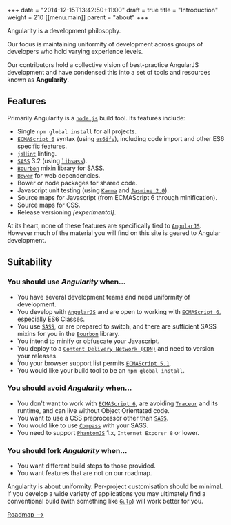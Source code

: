 +++
date = "2014-12-15T13:42:50+11:00"
draft = true
title = "Introduction"
weight = 210
[[menu.main]]
	parent = "about"
+++

Angularity is a development philosophy.

Our focus is maintaining uniformity of development across groups of developers who hold varying experience levels.

Our contributors hold a collective vision of best-practice AngularJS development and have condensed this into a set of tools and resources known as **Angularity**.

## Features

Primarily Angularity is a [`node.js`](http://nodejs.org/) build tool. Its features include:

* Single `npm global install` for all projects.
* [`ECMAScript 6`](http://en.wikipedia.org/wiki/ECMAScript#ECMAScript_Harmony_.286th_Edition.29) syntax (using [`es6ify`](http://thlorenz.github.io/es6ify/)), including code import and other ES6 specific features.
* [`jsHint`](http://www.jshint.com/about/) linting.
* [`SASS`](http://sass-lang.com/) 3.2 (using [`libsass`](http://libsass.org/)).
* [`Bourbon`](http://bourbon.io/) mixin library for SASS.
* [`Bower`](http://bower.io/) for web dependencies.
* Bower or node packages for shared code.
* Javascript unit testing (using [`Karma`](http://karma-runner.github.io/0.12/index.html) and [`Jasmine 2.0`](http://jasmine.github.io/2.0/introduction.html)).
* Source maps for Javascript (from ECMAScript 6 through minification).
* Source maps for CSS.
* Release versioning *[experimental]*.

At its heart, none of these features are specifically tied to [`AngularJS`](https://angularjs.org/). However much of the material you will find on this site is geared to Angular development.

## Suitability

### You should use *Angularity* when...

* You have several development teams and need uniformity of development.
* You develop with [`AngularJS`](https://angularjs.org/) and are open to working with [`ECMAScript 6`](http://en.wikipedia.org/wiki/ECMAScript#ECMAScript_Harmony_.286th_Edition.29), especially ES6 Classes.
* You use [`SASS`](http://sass-lang.com/), or are prepared to switch, and there are sufficient SASS mixins for you in the [`Bourbon`](http://bourbon.io/) library.
* You intend to minify or obfuscate your Javascript.
* You deploy to a [`Content Delivery Network (CDN)`](http://en.wikipedia.org/wiki/Content_delivery_network) and need to version your releases.
* You your browser support list permits [`ECMAScript 5.1`](http://kangax.github.io/compat-table/es5/).
* You would like your build tool to be an `npm global install`.

### You should avoid *Angularity* when...

* You don't want to work with [`ECMAScript 6`](http://en.wikipedia.org/wiki/ECMAScript#ECMAScript_Harmony_.286th_Edition.29), are avoiding [`Traceur`](https://github.com/google/traceur-compiler) and its runtime, and can live without Object Orientated code.
* You want to use a CSS preprocessor other than [`SASS`](http://sass-lang.com/).
* You would like to use [`Compass`](http://compass-style.org/) with your SASS.
* You need to support [`PhantomJS`](http://phantomjs.org/) 1.x, `Internet Exporer 8` or lower.

### You should fork *Angularity* when...

* You want different build steps to those provided.
* You want features that are not on our roadmap.

Angularity is about uniformity.
Per-project customisation should be minimal.
If you develop a wide variety of applications you may ultimately find a conventional build (with something like [`Gulp`](http://gulpjs.com/)) will work better for you.

[Roadmap &#x27F6;](roadmap.md)
